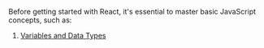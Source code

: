 Before getting started with React, it's essential to master basic JavaScript concepts, such as:

1. [Variables and Data Types](./variablesAndDataTypes.md)
